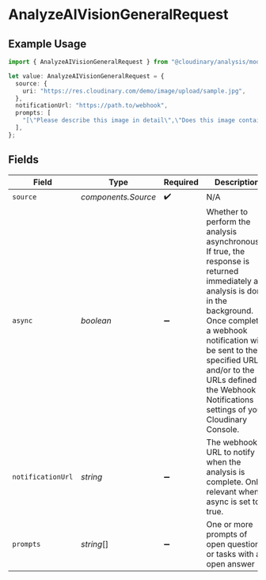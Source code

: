 # AnalyzeAIVisionGeneralRequest

## Example Usage

```typescript
import { AnalyzeAIVisionGeneralRequest } from "@cloudinary/analysis/models/components";

let value: AnalyzeAIVisionGeneralRequest = {
  source: {
    uri: "https://res.cloudinary.com/demo/image/upload/sample.jpg",
  },
  notificationUrl: "https://path.to/webhook",
  prompts: [
    "[\"Please describe this image in detail\",\"Does this image contain an animal?\"]",
  ],
};
```

## Fields

| Field                                                                                                                                                                                                                                                                                                      | Type                                                                                                                                                                                                                                                                                                       | Required                                                                                                                                                                                                                                                                                                   | Description                                                                                                                                                                                                                                                                                                | Example                                                                                                                                                                                                                                                                                                    |
| ---------------------------------------------------------------------------------------------------------------------------------------------------------------------------------------------------------------------------------------------------------------------------------------------------------- | ---------------------------------------------------------------------------------------------------------------------------------------------------------------------------------------------------------------------------------------------------------------------------------------------------------- | ---------------------------------------------------------------------------------------------------------------------------------------------------------------------------------------------------------------------------------------------------------------------------------------------------------- | ---------------------------------------------------------------------------------------------------------------------------------------------------------------------------------------------------------------------------------------------------------------------------------------------------------- | ---------------------------------------------------------------------------------------------------------------------------------------------------------------------------------------------------------------------------------------------------------------------------------------------------------- |
| `source`                                                                                                                                                                                                                                                                                                   | *components.Source*                                                                                                                                                                                                                                                                                        | :heavy_check_mark:                                                                                                                                                                                                                                                                                         | N/A                                                                                                                                                                                                                                                                                                        |                                                                                                                                                                                                                                                                                                            |
| `async`                                                                                                                                                                                                                                                                                                    | *boolean*                                                                                                                                                                                                                                                                                                  | :heavy_minus_sign:                                                                                                                                                                                                                                                                                         | Whether to perform the analysis asynchronously.<br/>If true, the response is returned immediately and analysis is done in the background.<br/>Once complete, a webhook notification will be sent to the specified URL and/or to the URLs defined in the Webhook Notifications settings of your Cloudinary Console. |                                                                                                                                                                                                                                                                                                            |
| `notificationUrl`                                                                                                                                                                                                                                                                                          | *string*                                                                                                                                                                                                                                                                                                   | :heavy_minus_sign:                                                                                                                                                                                                                                                                                         | The webhook URL to notify when the analysis is complete. Only relevant when async is set to true.                                                                                                                                                                                                          | https://path.to/webhook                                                                                                                                                                                                                                                                                    |
| `prompts`                                                                                                                                                                                                                                                                                                  | *string*[]                                                                                                                                                                                                                                                                                                 | :heavy_minus_sign:                                                                                                                                                                                                                                                                                         | One or more prompts of open questions or tasks with an open answer                                                                                                                                                                                                                                         |                                                                                                                                                                                                                                                                                                            |